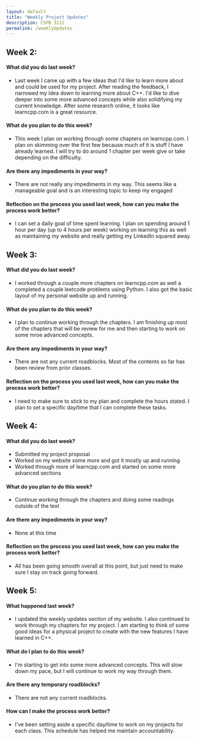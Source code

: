 ```yaml
---
layout: default
title: "Weekly Project Updates"
description: CSPB 3112
permalink: /weeklyUpdates
---
```


<h2>Week 2:</h2>
  <h4>What did you do last week?</h4>
  <ul>
    <li>Last week I came up with a few ideas that I'd like to learn more about and could be used for my project. After reading the feedback, I narrowed my idea down to learning more about C++. I'd like to dive deeper into some more advanced concepts while also solidifying my current knowledge. After some research online, it looks like learncpp.com is a great resource.</li>
  </ul>
  <h4>What do you plan to do this week?</h4>
  <ul>
    <li>This week I plan on working through some chapters on learncpp.com. I plan on skimming over the first few because much of it is stuff I have already learned. I will try to do around 1 chapter per week give or take depending on the difficulty.</li>
  </ul>
  <h4>Are there any impediments in your way?</h4>
  <ul>
    <li>There are not really any impediments in my way. This seems like a manageable goal and is an interesting topic to keep my engaged</li>
  </ul>
  <h4>Reflection on the process you used last week, how can you make the process work better?</h4>
  <ul>
    <li>I can set a daily goal of time spent learning. I plan on spending around 1 hour per day (up to 4 hours per week) working on learning this as well as maintaining my website and really getting my LinkedIn squared away.</li>
  </ul>
<h2>Week 3:</h2>
  <h4>What did you do last week?</h4>
  <ul>
    <li>I worked through a couple more chapters on learncpp.com as well a completed a couple leetcode problems using Python. I also got the basic layout of my personal website up and running. </li>
  </ul>
  <h4>What do you plan to do this week?</h4>
  <ul>
    <li>I plan to continue working through the chapters. I am finishing up most of the chapters that will be review for me and then starting to work on some mroe advanced concepts. </li>
  </ul>
  <h4>Are there any impediments in your way?</h4>
  <ul>
    <li>There are not any current roadblocks. Most of the contents so far has been review from prior classes. </li>
  </ul>
  <h4>Reflection on the process you used last week, how can you make the process work better?</h4>
  <ul>
    <li>I need to make sure to stick to my plan and complete the hours stated. I plan to set a specific day/time that I can complete these tasks. </li>
  </ul>
<h2>Week 4:</h2>
  <h4>What did you do last week?</h4>
  <ul>
    <li>Submitted my project proposal</li>
    <li>Worked on my website some more and got it mostly up and running</li>
    <li>Worked through more of learncpp.com and started on some more advanced sections</li>
  </ul>
  <h4>What do you plan to do this week?</h4>
  <ul>
    <li>Continue working through the chapters and doing some readings outside of the text</li>
  </ul>
  <h4>Are there any impediments in your way?</h4>
  <ul>
    <li>None at this time</li>
  </ul>
  <h4>Reflection on the process you used last week, how can you make the process work better?</h4>
  <ul>
    <li>All has been going smooth overall at this point, but just need to make sure I stay on track going forward. </li>
  </ul>
<h2>Week 5:</h2>
  <h4>What happened last week?</h4>
    <ul>
      <li>I updated the weekly updates section of my website. I also continued to work through my chapters for my project. I am starting to think of some good ideas for a physical project to create with the new features I have learned in C++.</li>
    </ul>
  <h4>What do I plan to do this week?</h4>
    <ul>
      <li>I'm starting to get into some more advanced concepts. This will slow down my pace, but I will continue to work my way through them. </li>
    </ul>
  <h4>Are there any temporary roadblocks?</h4>
    <ul>
      <li>There are not any current roadblocks.</li>
    </ul>
  <h4>How can I make the process work better?</h4>
    <ul>
      <li>I've been setting aside a specific day/time to work on my projects for each class. This schedule has helped me maintain accountability. </li>
    </ul>
